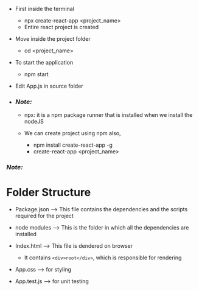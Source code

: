 - First inside the terminal
    
    - npx create-react-app <project_name>
    - Entire react project is created
- Move inside the project folder
    
    - cd <project_name>
- To start the application
    
    - npm start
- Edit App.js in source folder
- ### _Note:_
    
    - npx: it is a npm package runner that is installed when we install the nodeJS
    - We can create project using npm also,
        
        - npm install create-react-app -g
        - create-react-app <project_name>

### _Note:_
 
# Folder Structure
 
- Package.json --> This file contains the dependencies and the scripts required for the project
- node modules --> This is the folder in which all the dependencies are installed
- Index.html --> This file is dendered on browser
    
    - It contains `<div>root</div>`, which is responsible for rendering
- App.css --> for styling
- App.test.js --> for unit testing
